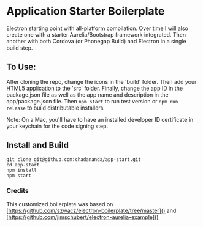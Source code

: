 # Application Starter Boilerplate
Electron starting point with all-platform compilation. Over time I will also create one with a starter Aurelia/Bootstrap framework integrated. Then another with both Cordova (or Phonegap Build) and Electron in a single build step.

## To Use:
After cloning the repo, change the icons in the 'build' folder. Then add your HTML5 application to the 'src' folder. Finally, change the app ID in the package.json file as well as the app name and description in the app/package.json file. Then ```npm start``` to run test version or ```npm run release``` to build distributable installers.

Note: On a Mac, you'll have to have an installed developer ID certificate in your keychain for the code signing step.


## Install and Build

```
git clone git@github.com:chadananda/app-start.git
cd app-start
npm install
npm start

```

### Credits
This customized boilerplate was based on [https://github.com/szwacz/electron-boilerplate/tree/master]() and [https://github.com/jimschubert/electron-aurelia-example]()
















